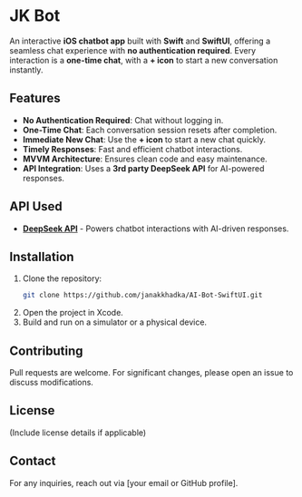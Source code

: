 # JK Bot

An interactive **iOS chatbot app** built with **Swift** and **SwiftUI**, offering a seamless chat experience with **no authentication required**. Every interaction is a **one-time chat**, with a **+ icon** to start a new conversation instantly.

## Features
- **No Authentication Required**: Chat without logging in.
- **One-Time Chat**: Each conversation session resets after completion.
- **Immediate New Chat**: Use the **+ icon** to start a new chat quickly.
- **Timely Responses**: Fast and efficient chatbot interactions.
- **MVVM Architecture**: Ensures clean code and easy maintenance.
- **API Integration**: Uses a **3rd party DeepSeek API** for AI-powered responses.

## API Used
- **[DeepSeek API](https://deepseek.com/)** - Powers chatbot interactions with AI-driven responses.

## Installation
1. Clone the repository:
   ```sh
   git clone https://github.com/janakkhadka/AI-Bot-SwiftUI.git
   ```
2. Open the project in Xcode.
3. Build and run on a simulator or a physical device.

## Contributing
Pull requests are welcome. For significant changes, please open an issue to discuss modifications.

## License
(Include license details if applicable)

## Contact
For any inquiries, reach out via [your email or GitHub profile].

